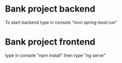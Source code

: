 # Bank project backend
To start backend type in console "mvn spring-boot:run"

# Bank project frontend
type in console "npm install"
then type "ng serve"